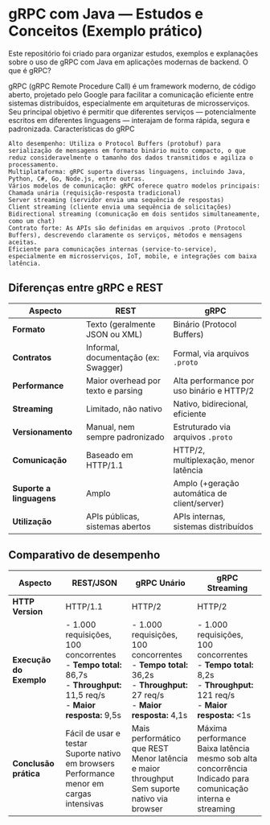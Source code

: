 # gRPC com Java — Estudos e Conceitos (Exemplo prático)

Este repositório foi criado para organizar estudos, exemplos e explanações sobre o uso de gRPC com Java em aplicações modernas de backend.
O que é gRPC?

gRPC (gRPC Remote Procedure Call) é um framework moderno, de código aberto, projetado pelo Google para facilitar a comunicação eficiente entre sistemas distribuídos, especialmente em arquiteturas de microsserviços. Seu principal objetivo é permitir que diferentes serviços — potencialmente escritos em diferentes linguagens — interajam de forma rápida, segura e padronizada.
Características do gRPC

    Alto desempenho: Utiliza o Protocol Buffers (protobuf) para serialização de mensagens em formato binário muito compacto, o que reduz consideravelmente o tamanho dos dados transmitidos e agiliza o processamento.
    Multiplataforma: gRPC suporta diversas linguagens, incluindo Java, Python, C#, Go, Node.js, entre outras.
    Vários modelos de comunicação: gRPC oferece quatro modelos principais:
    Chamada unária (requisição-resposta tradicional)
    Server streaming (servidor envia uma sequência de respostas)
    Client streaming (cliente envia uma sequência de solicitações)
    Bidirectional streaming (comunicação em dois sentidos simultaneamente, como um chat)
    Contrato forte: As APIs são definidas em arquivos .proto (Protocol Buffers), descrevendo claramente os serviços, métodos e mensagens aceitas.
    Eficiente para comunicações internas (service-to-service), especialmente em microsserviços, IoT, mobile, e integrações com baixa latência.

## Diferenças entre gRPC e REST

<table> <thead> <tr> <th>Aspecto</th> <th>REST</th> <th>gRPC</th> </tr> </thead> <tbody> <tr> <td><b>Formato</b></td> <td>Texto (geralmente JSON ou XML)</td> <td>Binário (Protocol Buffers)</td> </tr> <tr> <td><b>Contratos</b></td> <td>Informal, documentação (ex: Swagger)</td> <td>Formal, via arquivos <code>.proto</code></td> </tr> <tr> <td><b>Performance</b></td> <td>Maior overhead por texto e parsing</td> <td>Alta performance por uso binário e HTTP/2</td> </tr> <tr> <td><b>Streaming</b></td> <td>Limitado, não nativo</td> <td>Nativo, bidirecional, eficiente</td> </tr> <tr> <td><b>Versionamento</b></td> <td>Manual, nem sempre padronizado</td> <td>Estruturado via arquivos <code>.proto</code></td> </tr> <tr> <td><b>Comunicação</b></td> <td>Baseado em HTTP/1.1</td> <td>HTTP/2, multiplexação, menor latência</td> </tr> <tr> <td><b>Suporte a linguagens</b></td> <td>Amplo</td> <td>Amplo (+geração automática de client/server)</td> </tr> <tr> <td><b>Utilização</b></td> <td>APIs públicas, sistemas abertos</td> <td>APIs internas, sistemas distribuídos</td> </tr> </tbody> </table>

## Comparativo de desempenho

<table>
  <thead>
    <tr>
      <th>Aspecto</th>
      <th>REST/JSON</th>
      <th>gRPC Unário</th>
      <th>gRPC Streaming</th>
    </tr>
  </thead>
  <tbody>
    <tr>
      <td><b>HTTP Version</b></td>
      <td>HTTP/1.1</td>
      <td>HTTP/2</td>
      <td>HTTP/2</td>
    </tr>
    <tr>
      <td><b>Execução do Exemplo</b></td>
      <td>
        - 1.000 requisições, 100 concorrentes<br>
        - <b>Tempo total:</b> 86,7s<br>
        - <b>Throughput:</b> 11,5 req/s<br>
        - <b>Maior resposta:</b> 9,5s
      </td>
      <td>
        - 1.000 requisições, 100 concorrentes<br>
        - <b>Tempo total:</b> 36,2s<br>
        - <b>Throughput:</b> 27 req/s<br>
        - <b>Maior resposta:</b> 4,1s
      </td>
      <td>
        - 1.000 requisições, 100 concorrentes<br>
        - <b>Tempo total:</b> 8,2s<br>
        - <b>Throughput:</b> 121 req/s<br>
        - <b>Maior resposta:</b> <1s
      </td>
    </tr>
    <tr>
      <td><b>Conclusão prática</b></td>
      <td>
        Fácil de usar e testar<br>
        Suporte nativo em browsers<br>
        Performance menor em cargas intensivas
      </td>
      <td>
        Mais performático que REST<br>
        Menor latência e maior throughput<br>
        Sem suporte nativo via browser
      </td>
      <td>
        Máxima performance<br>
        Baixa latência mesmo sob alta concorrência<br>
        Indicado para comunicação interna e streaming
      </td>
    </tr>
  </tbody>
</table>
